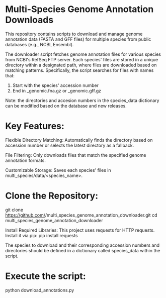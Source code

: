 # Multi-Species Genome Annotation Downloads

This repository contains scripts to download and manage genome annotation data (FASTA and GFF files) for multiple species from public databases (e.g., NCBI, Ensembl). 


The downloader script fetches genome annotation files for various species from NCBI's RefSeq FTP server. Each species' files are stored in a unique directory within a designated path, where files are downloaded based on matching patterns. Specifically, the script searches for files with names that:

1) Start with the species' accession number
2) End in _genomic.fna.gz or _genomic.gff.gz

Note: the directories and accesion numbers in the species_data dictionary can be modified based on the database and new releases. 

# Key Features:

Flexible Directory Matching: Automatically finds the directory based on accession number or selects the latest directory as a fallback.

File Filtering: Only downloads files that match the specified genome annotation formats.

Customizable Storage: Saves each species' files in multi_species/data/<species_name>.



# Clone the Repository:

git clone https://github.com/<your-username>/multi_species_genome_annotation_downloader.git
cd multi_species_genome_annotation_downloader

Install Required Libraries: This project uses requests for HTTP requests. Install it via pip:
pip install requests


The species to download and their corresponding accession numbers and directories should be defined in a dictionary called species_data within the script.


# Execute the script:

python download_annotations.py